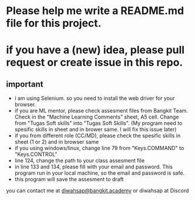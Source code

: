 # Please help me write a README.md file for this project.
# if you have a (new) idea, please pull request or create issue in this repo.

## important
- i am using Selenium. so you need to install the web driver for your browser.
- if you are ML mentor, please check assesment files from Bangkit Team. Check in the "Machine Learning Comments" sheet, A5 cell. Change from "Tugas Soft skills" into "Tugas Soft Skills". (My program need to spesific skills in sheet and in brower same. I will fix this issue later)
- if you from different role (CC/MD), please check the spesific skills in sheet (1 or 2) and in browser same
- if you using windows/linux, change line 79 from "Keys.COMMAND" to "Keys.CONTROL"
- line 124, change the path to your class assesment file
- in line 133 and 134, please fill with your email and password. This program run in your local machine, so the email and password is safe.
- this program will save the assesment to draft

you can contact me at diwahsap@bangkit.academy or diwahsap at Discord
